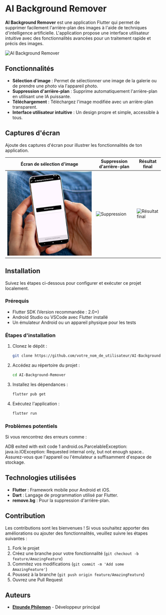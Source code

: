 # AI Background Remover

**AI Background Remover** est une application Flutter qui permet de supprimer facilement l'arrière-plan des images à l'aide de techniques d'intelligence artificielle. L'application propose une interface utilisateur intuitive avec des fonctionnalités avancées pour un traitement rapide et précis des images.

![AI Background Remover](./mnt/data/Plan%20de%20travail%201%20copie.png)

## Fonctionnalités

- **Sélection d'image** : Permet de sélectionner une image de la galerie ou de prendre une photo via l'appareil photo.
- **Suppression d'arrière-plan** : Supprime automatiquement l'arrière-plan en utilisant une IA puissante.
- **Téléchargement** : Téléchargez l'image modifiée avec un arrière-plan transparent.
- **Interface utilisateur intuitive** : Un design propre et simple, accessible à tous.

## Captures d'écran

Ajoute des captures d'écran pour illustrer les fonctionnalités de ton application.

| Écran de sélection d'image | Suppression d'arrière-plan | Résultat final |
|---------------------------|----------------------------|----------------|
| ![Sélection d'image](./assets/capture1.png) | ![Suppression](./mnt/data/Plan%20de%20travail%201%20copie%202.png) | ![Résultat final](./mnt/data/Plan%20de%20travail%201.png) |

## Installation

Suivez les étapes ci-dessous pour configurer et exécuter ce projet localement.

### Prérequis

- Flutter SDK (Version recommandée : 2.0+)
- Android Studio ou VSCode avec Flutter installé
- Un émulateur Android ou un appareil physique pour les tests

### Étapes d'installation

1. Clonez le dépôt :
    ```bash
    git clone https://github.com/votre_nom_de_utilisateur/AI-Background-Remover.git
    ```

2. Accédez au répertoire du projet :
    ```bash
    cd AI-Background-Remover
    ```

3. Installez les dépendances :
    ```bash
    flutter pub get
    ```

4. Exécutez l'application :
    ```bash
    flutter run
    ```

### Problèmes potentiels

Si vous rencontrez des erreurs comme :

ADB exited with exit code 1 android.os.ParcelableException: java.io.IOException: Requested internal only, but not enough space..
Assurez-vous que l'appareil ou l'émulateur a suffisamment d'espace de stockage.


## Technologies utilisées

- **Flutter** : Framework mobile pour Android et iOS.
- **Dart** : Langage de programmation utilisé par Flutter.
- **remove.bg** : Pour la suppression d'arrière-plan.

## Contribution

Les contributions sont les bienvenues ! Si vous souhaitez apporter des améliorations ou ajouter des fonctionnalités, veuillez suivre les étapes suivantes :

1. Fork le projet
2. Créez une branche pour votre fonctionnalité (`git checkout -b feature/AmazingFeature`)
3. Commitez vos modifications (`git commit -m 'Add some AmazingFeature'`)
4. Poussez à la branche (`git push origin feature/AmazingFeature`)
5. Ouvrez une Pull Request


## Auteurs

- **[Etounde Philemon](https://github.com/Philemon011)** - Développeur principal
